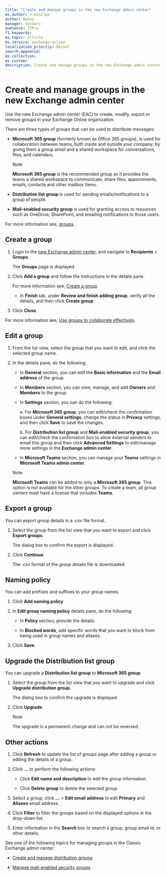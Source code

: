 ```yaml
---
title: "Create and manage groups in the new Exchange admin center"
ms.author: v-bshilpa
author: Benny
manager: Serdars
audience: ITPro
f1.keywords:
ms.topic: article
ms.service: exchange-online
localization_priority: Normal
search.appverid:
ms.collection:
ms.custom:
description: Create and manage groups in the new Exchange admin center.
---
```


# Create and manage groups in the new Exchange admin center

Use the new Exchange admin center (EAC) to create, modify, export or remove groups in your Exchange Online organization.

There are three types of groups that can be used to distribute messages:

- **Microsoft 365 group** (formerly known as Office 365 groups), is used for collaboration between teams, both inside and outside your company; by giving them a group email and a shared workspace for conversations, files, and calendars.

  >[!NOTE]
  > **Microsoft 365 group** is the recommended group as it provides the teams a shared workspace to communicate, share files, appointments, emails, contacts and other mailbox items.

- **Distribution list group** is used for sending emails/notifications to a group of people.

- **Mail-enabled security group** is used for granting access to resources such as OneDrive, SharePoint, and emailing notifications to those users.

For more information see, [groups](https://docs.microsoft.com/microsoft-365/admin/create-groups/compare-groups).

## Create a group

1. Login to the [new Exchange admin center](https://admin.exchange.microsoft.com/#/), and navigate to **Recipients** > **Groups**.

     The **Groups** page is displayed.

2. Click **Add a group** and follow the instructions in the details pane.

   For more information see, [Create a group](https://docs.microsoft.com/microsoft-365/admin/create-groups/create-groups).

   - In **Finish** tab, under **Review and finish adding group**, verify all the details, and then click **Create group**.

3. Click **Close**.

For more information see, [Use groups to collaborate effectively](https://support.microsoft.com/office/learn-about-microsoft-365-groups-b565caa1-5c40-40ef-9915-60fdb2d97fa2?WT.mc_id=365AdminCSH&ui=en-US&rs=en-US&ad=US).

## Edit a group

1. From the list view, select the group that you want to edit, and click the selected group name.

2. In the details pane, do the following:

   - In **General** section, you can edit the **Basic information** and the **Email address** of the group.

   - In **Members** section, you can view, manage, and add **Owners** and **Members** to the group.

   - In **Settings** section, you can do the following:

     a. For **Microsoft 365 group**, you can edit/check the confirmation boxes under **General settings**, change the status in **Privacy** settings, and then click                   **Save** to save the changes.

     b. For **Distribution list group** and **Mail-enabled security group**, you can edit/check the confirmation box to allow external senders to email this group and then click **Advanced Settings** to edit/manage more settings in the **Exchange admin center**.

   - In **Microsoft Teams** section, you can manage your **Teams** settings in **Microsoft Teams admin center**.

   >[!NOTE]
   > **Microsoft Teams** can be added to only a **Microsoft 365 group**. This option is not available for the other groups. To create a team, all group owners must have a license that includes **Teams**.

## Export a group

You can export group details in a .csv file format.

1. Select the group from the list view that you want to export and click **Export groups**.

   The dialog box to confirm the export is displayed.

2. Click **Continue**.

   The .csv format of the group details file is downloaded.

## Naming policy

You can add prefixes and suffixes to your group names.

1. Click **Add naming policy**.

2. In **Edit group naming policy** details pane, do the following:

   - In **Policy** section, provide the details.

   - In **Blocked words**, add specific words that you want to block from being used in group names and aliases.

3. Click **Save**.

## Upgrade the Distribution list group

You can upgrade a **Distribution list group** to **Microsoft 365 group**.

1. Select the group from the list view that you want to upgrade and click **Upgrade distribution group**.

   The dialog box to confirm the upgrade is displayed.

2. Click **Upgrade**.

   >[!NOTE]
   > The upgrade is a permanent change and can not be reversed.

## Other actions

1. Click **Refresh** to update the list of groups page after adding a group or editing the details of a group.

2. Click **...** to perform the following actions:

   - Click **Edit name and description** to edit the group information.

   - Click **Delete group** to delete the selected group.

3. Select a group, click **...** > **Edit email address** to edit **Primary** and **Aliases** email address.

4. Click **Filter** to filter the groups based on the displayed options in the drop-down list.

5. Enter information in the **Search** box to search a group, group email id, or other details.

See one of the following topics for managing groups in the Classic Exchange admin center:

- [Create and manage distribution groups](https://docs.microsoft.com/Exchange/recipients-in-exchange-online/manage-distribution-groups/manage-distribution-groups)

- [Manage mail-enabled security groups](https://docs.microsoft.com/Exchange/recipients-in-exchange-online/manage-mail-enabled-security-groups)
